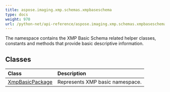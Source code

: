 ```yaml
---
title: aspose.imaging.xmp.schemas.xmpbaseschema
type: docs
weight: 970
url: /python-net/api-reference/aspose.imaging.xmp.schemas.xmpbaseschema/
---
```



The namespace contains the XMP Basic Schema related helper classes, constants and methods that provide basic descriptive information.

## **Classes**
|**Class**|**Description**|
| :- | :- |
|[XmpBasicPackage](/imaging/python-net/api-reference/aspose.imaging.xmp.schemas.xmpbaseschema/xmpbasicpackage/)|Represents XMP basic namespace.|
